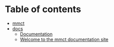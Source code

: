 # Table of contents

* [mmct](README.md)
* [docs](docs/README.md)
	* [Documentation](docs/documentation.md)
	* [Welcome to the mmct documentation site](docs/index.md)
